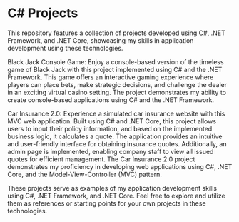 # C# Projects
This repository features a collection of projects developed using C#, .NET Framework, and .NET Core, showcasing my skills in application development using these technologies.

Black Jack Console Game:
Enjoy a console-based version of the timeless game of Black Jack with this project implemented using C# and the .NET Framework. This game offers an interactive gaming experience where players can place bets, make strategic decisions, and challenge the dealer in an exciting virtual casino setting. The project demonstrates my ability to create console-based applications using C# and the .NET Framework.

Car Insurance 2.0:
Experience a simulated car insurance website with this MVC web application. Built using C# and .NET Core, this project allows users to input their policy information, and based on the implemented business logic, it calculates a quote. The application provides an intuitive and user-friendly interface for obtaining insurance quotes. Additionally, an admin page is implemented, enabling company staff to view all issued quotes for efficient management. The Car Insurance 2.0 project demonstrates my proficiency in developing web applications using C#, .NET Core, and the Model-View-Controller (MVC) pattern.

These projects serve as examples of my application development skills using C#, .NET Framework, and .NET Core. Feel free to explore and utilize them as references or starting points for your own projects in these technologies.
